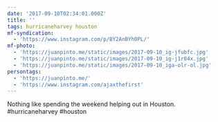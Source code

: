 ```yaml
---
date: '2017-09-10T02:34:01.000Z'
title: ''
tags: hurricaneharvey houston
mf-syndication:
  - 'https://www.instagram.com/p/BY2AnBYh0PL/'
mf-photo:
  - 'https://juanpinto.me/static/images/2017-09-10_ig-jfubfc.jpg'
  - 'https://juanpinto.me/static/images/2017-09-10_ig-j1r84x.jpg'
  - 'https://juanpinto.me/static/images/2017-09-10_iga-olr-ol.jpg'
persontags:
  - 'https://juanpinto.me/'
  - 'https://www.instagram.com/ajaxthefirst'
---
```

Nothing like spending the weekend helping out in Houston. #hurricaneharvey #houston
